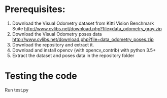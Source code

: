 # Prerequisites:

1. Download the Visual Odometry dataset from Kitti Vision Benchmark Suite
  http://www.cvlibs.net/download.php?file=data_odometry_gray.zip
2. Download the Visual Odometry poses data
http://www.cvlibs.net/download.php?file=data_odometry_poses.zip
3. Download the repository and extract it.
4. Download and install opencv (with opencv_contrib) with python 3.5+
5. Extract the dataset and poses data in the repository folder

# Testing the code 
Run test.py
